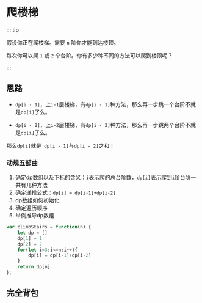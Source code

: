 # 爬楼梯

::: tip

假设你正在爬楼梯。需要 `n` 阶你才能到达楼顶。

每次你可以爬 `1` 或 `2` 个台阶。你有多少种不同的方法可以爬到楼顶呢？

:::

## 思路

- `dp[i - 1]`，上`i-1`层楼梯，有`dp[i - 1]`种方法，那么再一步跳一个台阶不就是`dp[i]`了么。

- `dp[i - 2]`，上`i-2`层楼梯，有`dp[i - 2]`种方法，那么再一步跳两个台阶不就是`dp[i]`了么。

那么`dp[i]`就是` dp[i - 1]`与`dp[i - 2]`之和！

### 动规五部曲

1. 确定dp数组以及下标的含义：`i`表示爬的总台阶数，`dp[i]`表示爬到`i`阶台阶一共有几种方法
2. 确定递推公式：`dp[i] = dp[i-1]+dp[i-2]`
3. dp数组如何初始化
4. 确定遍历顺序
5. 举例推导dp数组

```js
var climbStairs = function(n) {
    let dp = []
    dp[1] = 1
    dp[2] = 2
    for(let i=3;i<=n;i++){
        dp[i] = dp[i-1]+dp[i-2]
    }
    return dp[n]
};
```



## 完全背包

